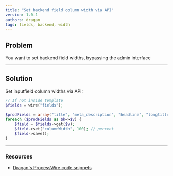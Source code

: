 ```yaml
---
title: "Set backend field column width via API"
version: 1.0.1
authors: dragan
tags: fields, backend, width
---
```


## Problem

You want to set backend field widths, bypassing the admin interface

---

## Solution

Set inputfield column widths via API:

```php
// If not inside template
$fields = wire("fields");

$prodFields = array("title", "meta_description", "headline", "longtitle", "summary", "body", "images", "product_images", "files", "hidden_france", "modxid", "product_specs", "show_calcoolator", "product_catalogue", "product_features", "prod_cooling_capacity", "prod_compressor", "prod_refrigerant", "prod_operating_temp_range", "prod_max_air_volume_flow", "prod_dimensions", "prod_weight", "prod_cut_out_dimensions", "prod_rating_operating_voltage", "prod_frequency", "prod_rated_current", "prod_starting_current", "prod_power_consumption", "prod_mounting_cut_out", "prod_lamp", "prod_cable_length", "prod_fan_air_flow", "prod_degree_separation", "prod_luminosity", "prod_cabinet_wall", "prod_max_power_consumtion", "prod_filtering_class", "prod_working_pressure_water", "prod_control_gear", "prod_installtion", "prod_lifetime_at_40", "prod_max_air_flow", "prod_fan_lifetime", "prod_fuse_rating", "prod_connection", "prod_mounting", "prod_ordernumber", "prod_material", "prod_color", "prod_protection", "prod_includes", "prod_note", "prod_addons", "prod_approvals", "prod_ean", "prod_customs", "download_manual", "download_datasheet", "download_cad", "download_certification"); // example fields
foreach ($prodFields as $k=>$v) {
	$field = $fields->get($v);
	$field->set("columnWidth", 100); // percent
	$field->save();
}
```

---

### Resources

-   [Dragan's ProcessWire code snippets](https://github.com/dragan1700/pw/blob/master/setColumnWidth.php)
